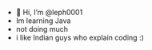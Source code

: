 - 👋 Hi, I’m @leph0001
- Im learning Java
- not doing much 
- i like Indian guys who explain coding :)


